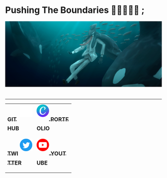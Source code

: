 # Pushing The Boundaries 🍎🎹🎨🦈📑 ;

<img src="Asset/Sakamata_Swim_Fin.png" alt="Banner" img align="center">
<h1></h1>

<table table align="center">
<tr>
    <td>
        <a href = "https://github.com/Appeleus">
            <img src="Asset/gh.png" alt="Github" width=40px img align="right">
            <h2 text align="left"><sub>GITHUB</sub></h2>
        </a>
    </td>
    <td>
        <a href = "https://www.canva.com/design/DAFm702Hvfs/HrEZAMiVxlJGzSejySWYbQ/edit?utm_content=DAFm702Hvfs&utm_campaign=designshare&utm_medium=link2&utm_source=sharebutton">
            <img src="Asset/Canva.png" alt="Portfolio" width=40px img align="left">
            <h2 text align="left"><sub>&nbsp;PORTFOLIO</sub></h2>
        </a>
    </td>
</tr>
<hr>
<tr>
    <td>
        <a href = "https://twitter.com/TanoshiiRinko">
            <img src="Asset/Twitter.png" alt="Twitter" width=40px img align="right">
            <h2 text align="left"><sub>TWITTER</sub></h2>
        </a>
    </td>
    <td>
        <a href = "https://www.youtube.com/@TanoshiiRinko/featured">
            <img src="Asset/yt.png" alt="Youtube" width=40px img align="left">
            <h2 text align="left"><sub>&nbsp;YOUTUBE</sub></h2>
        </a>
    </td>
</tr>
</table>







